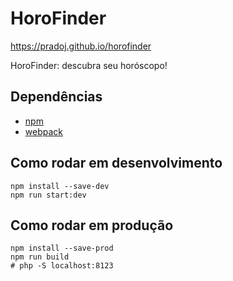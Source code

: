 # HoroFinder

<https://pradoj.github.io/horofinder>

HoroFinder: descubra seu horóscopo!

## Dependências

- [npm](http://npmjs.org/)
- [webpack](https://webpack.js.org/)

## Como rodar em desenvolvimento

```shell
npm install --save-dev
npm run start:dev
```

## Como rodar em produção

```shell
npm install --save-prod
npm run build
# php -S localhost:8123
```